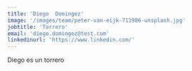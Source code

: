 ```yaml
---
title: 'Diego  Domingez'
image: '/images/team/peter-van-eijk-711986-unsplash.jpg'
jobtitle: 'Torrero'
email: 'diego.domingez@test.com'
linkedinurl: 'https://www.linkedin.com/'
---
```


Diego es un torrero
